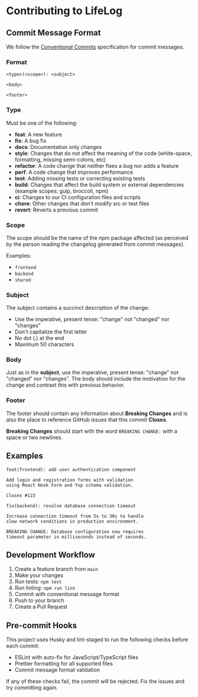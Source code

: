 # Contributing to LifeLog

## Commit Message Format

We follow the [Conventional Commits](https://www.conventionalcommits.org/) specification for commit messages.

### Format

```
<type>(<scope>): <subject>

<body>

<footer>
```

### Type

Must be one of the following:

- **feat**: A new feature
- **fix**: A bug fix
- **docs**: Documentation only changes
- **style**: Changes that do not affect the meaning of the code (white-space, formatting, missing semi-colons, etc)
- **refactor**: A code change that neither fixes a bug nor adds a feature
- **perf**: A code change that improves performance
- **test**: Adding missing tests or correcting existing tests
- **build**: Changes that affect the build system or external dependencies (example scopes: gulp, broccoli, npm)
- **ci**: Changes to our CI configuration files and scripts
- **chore**: Other changes that don't modify src or test files
- **revert**: Reverts a previous commit

### Scope

The scope should be the name of the npm package affected (as perceived by the person reading the changelog generated from commit messages).

Examples:

- `frontend`
- `backend`
- `shared`

### Subject

The subject contains a succinct description of the change:

- Use the imperative, present tense: "change" not "changed" nor "changes"
- Don't capitalize the first letter
- No dot (.) at the end
- Maximum 50 characters

### Body

Just as in the **subject**, use the imperative, present tense: "change" not "changed" nor "changes".
The body should include the motivation for the change and contrast this with previous behavior.

### Footer

The footer should contain any information about **Breaking Changes** and is also the place to reference GitHub issues that this commit **Closes**.

**Breaking Changes** should start with the word `BREAKING CHANGE:` with a space or two newlines.

## Examples

```
feat(frontend): add user authentication component

Add login and registration forms with validation
using React Hook Form and Yup schema validation.

Closes #123
```

```
fix(backend): resolve database connection timeout

Increase connection timeout from 5s to 30s to handle
slow network conditions in production environment.

BREAKING CHANGE: Database configuration now requires
timeout parameter in milliseconds instead of seconds.
```

## Development Workflow

1. Create a feature branch from `main`
2. Make your changes
3. Run tests: `npm test`
4. Run linting: `npm run lint`
5. Commit with conventional message format
6. Push to your branch
7. Create a Pull Request

## Pre-commit Hooks

This project uses Husky and lint-staged to run the following checks before each commit:

- ESLint with auto-fix for JavaScript/TypeScript files
- Prettier formatting for all supported files
- Commit message format validation

If any of these checks fail, the commit will be rejected. Fix the issues and try committing again.
